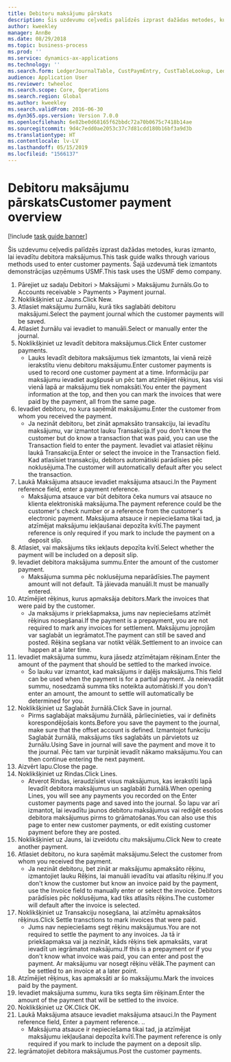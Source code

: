 ```yaml
---
title: Debitoru maksājumu pārskats
description: Šis uzdevumu ceļvedis palīdzēs izprast dažādas metodes, kuras izmanto, lai ievadītu debitora maksājumus.
author: kweekley
manager: AnnBe
ms.date: 08/29/2018
ms.topic: business-process
ms.prod: ''
ms.service: dynamics-ax-applications
ms.technology: ''
ms.search.form: LedgerJournalTable, CustPaymEntry, CustTableLookup, LedgerJournalTransCustPaym, CustOpenTrans, BankAccountTableLookUp
audience: Application User
ms.reviewer: twheeloc
ms.search.scope: Core, Operations
ms.search.region: Global
ms.author: kweekley
ms.search.validFrom: 2016-06-30
ms.dyn365.ops.version: Version 7.0.0
ms.openlocfilehash: 6e82be0d68165f62bbdc72a70b0675c7418b14ae
ms.sourcegitcommit: 9d4c7edd0ae2053c37c7d81cdd180b16bf3a9d3b
ms.translationtype: HT
ms.contentlocale: lv-LV
ms.lasthandoff: 05/15/2019
ms.locfileid: "1566137"
---
```

# <a name="customer-payment-overview"></a><span data-ttu-id="24773-103">Debitoru maksājumu pārskats</span><span class="sxs-lookup"><span data-stu-id="24773-103">Customer payment overview</span></span>

[!include [task guide banner](../../includes/task-guide-banner.md)]

<span data-ttu-id="24773-104">Šis uzdevumu ceļvedis palīdzēs izprast dažādas metodes, kuras izmanto, lai ievadītu debitora maksājumus.</span><span class="sxs-lookup"><span data-stu-id="24773-104">This task guide walks through various methods used to enter customer payments.</span></span> <span data-ttu-id="24773-105">Šajā uzdevumā tiek izmantots demonstrācijas uzņēmums USMF.</span><span class="sxs-lookup"><span data-stu-id="24773-105">This task uses the USMF demo company.</span></span>

1. <span data-ttu-id="24773-106">Pārejiet uz sadaļu Debitori > Maksājumi > Maksājumu žurnāls.</span><span class="sxs-lookup"><span data-stu-id="24773-106">Go to Accounts receivable > Payments > Payment journal.</span></span>
2. <span data-ttu-id="24773-107">Noklikšķiniet uz Jauns.</span><span class="sxs-lookup"><span data-stu-id="24773-107">Click New.</span></span>
3. <span data-ttu-id="24773-108">Atlasiet maksājumu žurnālu, kurā tiks saglabāti debitoru maksājumi.</span><span class="sxs-lookup"><span data-stu-id="24773-108">Select the payment journal which the customer payments will be saved.</span></span>
4. <span data-ttu-id="24773-109">Atlasiet žurnālu vai ievadiet to manuāli.</span><span class="sxs-lookup"><span data-stu-id="24773-109">Select or manually enter the journal.</span></span>
5. <span data-ttu-id="24773-110">Noklikšķiniet uz Ievadīt debitora maksājumus.</span><span class="sxs-lookup"><span data-stu-id="24773-110">Click Enter customer payments.</span></span>
    * <span data-ttu-id="24773-111">Lauks Ievadīt debitora maksājumus tiek izmantots, lai vienā reizē ierakstītu vienu debitoru maksājumu.</span><span class="sxs-lookup"><span data-stu-id="24773-111">Enter customer payments is used to record one customer payment at a time.</span></span> <span data-ttu-id="24773-112">Informāciju par maksājumu ievadiet augšpusē un pēc tam atzīmējiet rēķinus, kas visi vienā lapā ar maksājumu tiek nomaksāti.</span><span class="sxs-lookup"><span data-stu-id="24773-112">You enter the payment information at the top, and then you can mark the invoices that were paid by the payment, all from the same page.</span></span>  
6. <span data-ttu-id="24773-113">Ievadiet debitoru, no kura saņēmāt maksājumu.</span><span class="sxs-lookup"><span data-stu-id="24773-113">Enter the customer from whom you received the payment.</span></span>
    * <span data-ttu-id="24773-114">Ja nezināt debitoru, bet zināt apmaksāto transakciju, lai ievadītu maksājumu, var izmantot lauku Transakcija.</span><span class="sxs-lookup"><span data-stu-id="24773-114">If you don't know the customer but do know a transaction that was paid, you can use the Transaction field to enter the payment.</span></span> <span data-ttu-id="24773-115">Ievadiet vai atlasiet rēķinu laukā Transakcija.</span><span class="sxs-lookup"><span data-stu-id="24773-115">Enter or select the invoice in the Transaction field.</span></span> <span data-ttu-id="24773-116">Kad atlasīsiet transakciju, debitors automātiski parādīsies pēc noklusējuma.</span><span class="sxs-lookup"><span data-stu-id="24773-116">The customer will automatically default after you select the transaction.</span></span>  
7. <span data-ttu-id="24773-117">Laukā Maksājuma atsauce ievadiet maksājuma atsauci.</span><span class="sxs-lookup"><span data-stu-id="24773-117">In the Payment reference field, enter a payment reference.</span></span>
    * <span data-ttu-id="24773-118">Maksājuma atsauce var būt debitora čeka numurs vai atsauce no klienta elektroniskā maksājuma.</span><span class="sxs-lookup"><span data-stu-id="24773-118">The payment reference could be the customer's check number or a reference from the customer's electronic payment.</span></span> <span data-ttu-id="24773-119">Maksājuma atsauce ir nepieciešama tikai tad, ja atzīmējat maksājumu iekļaušanai depozīta kvītī.</span><span class="sxs-lookup"><span data-stu-id="24773-119">The payment reference is only required if you mark to include the payment on a deposit slip.</span></span>  
8. <span data-ttu-id="24773-120">Atlasiet, vai maksājums tiks iekļauts depozīta kvītī.</span><span class="sxs-lookup"><span data-stu-id="24773-120">Select whether the payment will be included on a deposit slip.</span></span> 
9. <span data-ttu-id="24773-121">Ievadiet debitora maksājuma summu.</span><span class="sxs-lookup"><span data-stu-id="24773-121">Enter the amount of the customer payment.</span></span>
    * <span data-ttu-id="24773-122">Maksājuma summa pēc noklusējuma neparādīsies.</span><span class="sxs-lookup"><span data-stu-id="24773-122">The payment amount will not default.</span></span> <span data-ttu-id="24773-123">Tā jāievada manuāli.</span><span class="sxs-lookup"><span data-stu-id="24773-123">It must be manually entered.</span></span>  
10. <span data-ttu-id="24773-124">Atzīmējiet rēķinus, kurus apmaksāja debitors.</span><span class="sxs-lookup"><span data-stu-id="24773-124">Mark the invoices that were paid by the customer.</span></span>
    * <span data-ttu-id="24773-125">Ja maksājums ir priekšapmaksa, jums nav nepieciešams atzīmēt rēķinus nosegšanai.</span><span class="sxs-lookup"><span data-stu-id="24773-125">If the payment is a prepayment, you are not required to mark any invoices for settlement.</span></span> <span data-ttu-id="24773-126">Maksājumu joprojām var saglabāt un iegrāmatot.</span><span class="sxs-lookup"><span data-stu-id="24773-126">The payment can still be saved and posted.</span></span> <span data-ttu-id="24773-127">Rēķina segšana var notikt vēlāk.</span><span class="sxs-lookup"><span data-stu-id="24773-127">Settlement to an invoice can happen at a later time.</span></span>  
11. <span data-ttu-id="24773-128">Ievadiet maksājuma summu, kura jāsedz atzīmētajam rēķinam.</span><span class="sxs-lookup"><span data-stu-id="24773-128">Enter the amount of the payment that should be settled to the marked invoice.</span></span> 
    * <span data-ttu-id="24773-129">Šo lauku var izmantot, kad maksājums ir daļējs maksājums.</span><span class="sxs-lookup"><span data-stu-id="24773-129">This field can be used when the payment is for a partial payment.</span></span> <span data-ttu-id="24773-130">Ja neievadāt summu, nosedzamā summa tiks noteikta automātiski.</span><span class="sxs-lookup"><span data-stu-id="24773-130">If you don't enter an amount, the amount to settle will automatically be determined for you.</span></span>  
12. <span data-ttu-id="24773-131">Noklikšķiniet uz Saglabāt žurnālā.</span><span class="sxs-lookup"><span data-stu-id="24773-131">Click Save in journal.</span></span>
    * <span data-ttu-id="24773-132">Pirms saglabājat maksājumu žurnālā, pārliecinieties, vai ir definēts korespondējošais konts.</span><span class="sxs-lookup"><span data-stu-id="24773-132">Before you save the payment to the journal, make sure that the offset account is defined.</span></span> <span data-ttu-id="24773-133">Izmantojot funkciju Saglabāt žurnālā, maksājums tiks saglabāts un pārvietots uz žurnālu.</span><span class="sxs-lookup"><span data-stu-id="24773-133">Using Save in journal will save the payment and move it to the journal.</span></span> <span data-ttu-id="24773-134">Pēc tam var turpināt ievadīt nākamo maksājumu.</span><span class="sxs-lookup"><span data-stu-id="24773-134">You can then continue entering the next payment.</span></span>  
13. <span data-ttu-id="24773-135">Aizvērt lapu.</span><span class="sxs-lookup"><span data-stu-id="24773-135">Close the page.</span></span>
14. <span data-ttu-id="24773-136">Noklikšķiniet uz Rindas.</span><span class="sxs-lookup"><span data-stu-id="24773-136">Click Lines.</span></span>
    * <span data-ttu-id="24773-137">Atverot Rindas, ieraudzīsiet visus maksājumus, kas ierakstīti lapā Ievadīt debitora maksājumus un saglabāti žurnālā.</span><span class="sxs-lookup"><span data-stu-id="24773-137">When opening Lines, you will see any payments you recorded on the Enter customer payments page and saved into the journal.</span></span> <span data-ttu-id="24773-138">Šo lapu var arī izmantot, lai ievadītu jaunos debitoru maksājumus vai rediģēt esošos debitora maksājumus pirms to grāmatošanas.</span><span class="sxs-lookup"><span data-stu-id="24773-138">You can also use this page to enter new customer payments, or edit existing customer payment before they are posted.</span></span>  
15. <span data-ttu-id="24773-139">Noklikšķiniet uz Jauns, lai izveidotu citu maksājumu.</span><span class="sxs-lookup"><span data-stu-id="24773-139">Click New to create another payment.</span></span> 
16. <span data-ttu-id="24773-140">Atlasiet debitoru, no kura saņēmāt maksājumu.</span><span class="sxs-lookup"><span data-stu-id="24773-140">Select the customer from whom you received the payment.</span></span>
    * <span data-ttu-id="24773-141">Ja nezināt debitoru, bet zināt ar maksājumu apmaksāto rēķinu, izmantojiet lauku Rēķins, lai manuāli ievadītu vai atlasītu rēķinu.</span><span class="sxs-lookup"><span data-stu-id="24773-141">If you don't know the customer but know an invoice paid by the payment, use the Invoice field to manually enter or select the invoice.</span></span> <span data-ttu-id="24773-142">Debitors parādīsies pēc noklusējuma, kad tiks atlasīts rēķins.</span><span class="sxs-lookup"><span data-stu-id="24773-142">The customer will default after the invoice is selected.</span></span>  
17. <span data-ttu-id="24773-143">Noklikšķiniet uz Transakciju nosegšana, lai atzīmētu apmaksātos rēķinus.</span><span class="sxs-lookup"><span data-stu-id="24773-143">Click Settle transctions to mark invoices that were paid.</span></span>
    * <span data-ttu-id="24773-144">Jums nav nepieciešams segt rēķinu maksājumus.</span><span class="sxs-lookup"><span data-stu-id="24773-144">You are not required to settle the payment to any invoices.</span></span> <span data-ttu-id="24773-145">Ja tā ir priekšapmaksa vai ja nezināt, kāds rēķins tiek apmaksāts, varat ievadīt un iegrāmatot maksājumu.</span><span class="sxs-lookup"><span data-stu-id="24773-145">If this is a prepayment or if you don't know what invoice was paid, you can enter and post the payment.</span></span> <span data-ttu-id="24773-146">Ar maksājumu var nosegt rēķinu vēlāk.</span><span class="sxs-lookup"><span data-stu-id="24773-146">The payment can be settled to an invoice at a later point.</span></span>  
18. <span data-ttu-id="24773-147">Atzīmējiet rēķinus, kas apmaksāti ar šo maksājumu.</span><span class="sxs-lookup"><span data-stu-id="24773-147">Mark the invoices paid by the payment.</span></span> 
19. <span data-ttu-id="24773-148">Ievadiet maksājuma summu, kura tiks segta šim rēķinam.</span><span class="sxs-lookup"><span data-stu-id="24773-148">Enter the amount of the payment that will be settled to the invoice.</span></span>
20. <span data-ttu-id="24773-149">Noklikšķiniet uz OK.</span><span class="sxs-lookup"><span data-stu-id="24773-149">Click OK.</span></span>
21. <span data-ttu-id="24773-150">Laukā Maksājuma atsauce ievadiet maksājuma atsauci.</span><span class="sxs-lookup"><span data-stu-id="24773-150">In the Payment reference field, Enter a payment reference.</span></span> <span data-ttu-id="24773-151">.</span><span class="sxs-lookup"><span data-stu-id="24773-151">.</span></span>
    * <span data-ttu-id="24773-152">Maksājuma atsauce ir nepieciešama tikai tad, ja atzīmējat maksājumu iekļaušanai depozīta kvītī.</span><span class="sxs-lookup"><span data-stu-id="24773-152">The payment reference is only required if you mark to include the payment on a deposit slip.</span></span>  
22. <span data-ttu-id="24773-153">Iegrāmatojiet debitora maksājumus.</span><span class="sxs-lookup"><span data-stu-id="24773-153">Post the customer payments.</span></span> 

